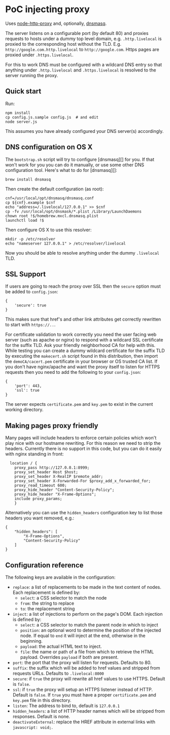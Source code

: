 PoC injecting proxy
===================

Uses [node-http-proxy](https://github.com/nodejitsu/node-http-proxy/) and,
optionally, [dnsmasq](http://www.thekelleys.org.uk/dnsmasq/doc.html).

The server listens on a configurable port (by default 80) and proxies requests
to hosts under a dummy top level domain, e.g. `.http.livelocal` is proxied to
the corresponding host without the TLD. E.g. `http://google.com.http.livelocal`
to `http://google.com`. Https pages are proxied under `.https.livelocal`.

For this to work DNS must be configured with a wildcard DNS entry so that
anything under `.http.livelocal` and `.https.livelocal` is resolved to the
server running the proxy.

Quick start
-----------
Run:

```
npm install
cp config.js.sample config.js  # and edit
node server.js
```

This assumes you have already configured your DNS server(s) accordingly.

DNS configuration on OS X
-------------------------

The `bootstrap.sh`  script will try to configure [dnsmasq][] for you. If that
won't work for you you can do it manually, or use some other DNS configuration
tool.  Here's what to do for [dnsmasq][]:

```
brew install dnsmasq
```

Then create the default configuration (as root):

```
cnf=/usr/local/opt/dnsmasq/dnsmasq.conf
cp ${cnf}.example $cnf
echo "address=/.livelocal/127.0.0.1" >> $cnf
cp -fv /usr/local/opt/dnsmask/*.plist /Library/LaunchDaemons
chown root !$/homebrew.mxcl.dnsmasq.plist
launchctl load !$
```

Then configure OS X to use this resolver:

```
mkdir -p /etc/resolver
echo "nameserver 127.0.0.1" > /etc/resolver/livelocal
```

Now you should be able to resolve anything under the dummy `.livelocal` TLD.


SSL Support
-----------

If users are going to reach the proxy over SSL then the `secure` option must be added to `config.json`:

```
{
    'secure': true
}
```

This makes sure that href's and other link attributes get correctly rewritten
to start with `https://..`.

For certificate validation to work correctly you need the user facing web
server (such as apache or nginx) to respond with a wildcard SSL certificate for
the suffix TLD. Ask your friendly neighborhood CA for help with this. While
testing you can create a dummy wildcard certificate for the suffix TLD by
executing the `makecert.sh` script found in this distribution, then import the
`demoCA/cacert.pem` certificate in your browser or OS trusted CA list. If you
don't have nginx/apache and want the proxy itself to listen for HTTPS requests
then you need to add the following to your `config.json`:

```
{
    'port': 443,
    'ssl': true
}
```

The server expects `certificate.pem` and `key.pem` to exist in the current
working directory.



Making pages proxy friendly
---------------------------

Many pages will include headers to enforce certain policies which won't play nice with our hostname rewriting.
For this reason we need to strip the headers. Currently there is no support in this code, but you can do it easily with nginx standing in front:

```
  location / {
    proxy_pass http://127.0.0.1:8999;
    proxy_set_header Host $host;
    proxy_set_header X-RealIP $remote_addr;
    proxy_set_header X-Forwarded-For $proxy_add_x_forwarded_for;
    proxy_read_timeout 600;
    proxy_hide_header "Content-Security-Policy";
    proxy_hide_header "X-Frame-Options";
    include proxy_params;
    }
```

Alternatively you can use the `hidden_headers` configuration key to list those headers you want removed, e.g.:

```
{
    "hidden_headers": [
        "X-Frame-Options",
        "Content-Security-Policy"
    ]
}
```

Configuration reference
-----------------------

The following keys are available in the configuration:

- `replace`: a list of replacements to be made in the text content of nodes. Each replacement is defined by:
    - `select`: a CSS selector to match the node
    - `from`: the string to replace
    - `to`: the replacement string
- `inject`: a list of injections to perform on the page's DOM. Each injection is defined by:
    - `select`: a CSS selector to match the parent node in which to inject
    - `position`: an optional word to determine the position of the injected node. If equal to `end` it will inject at the end, otherwise in the beginning.
    - `payload`: the actual HTML text to inject.
    - `file`: the name or path of a file from which to retrieve the HTML payload. Overrides `payload` if both are present.
- `port`: the port that the proxy will listen for requests. Defaults to 80.
- `suffix`: the suffix which will be added to href values and stripped from requests URLs. Defaults to `.livelocal:8000`
- `secure`: if `true` the proxy will rewrite all href values to use HTTPS. Default is `false`.
- `ssl`: if `true` the proxy will setup an HTTPS listener instead of HTTP. Default is `false`. If `true` you must have a proper `certificate.pem` and `key.pem` file in this directory.
- `listen`: The address to bind to, default is `127.0.0.1`
- `hidden_headers`: a list of HTTP header names which will be stripped from responses. Default is none.
- `deactivateExternal`: replace the HREF attribute in external links with `javascript: void;`.
